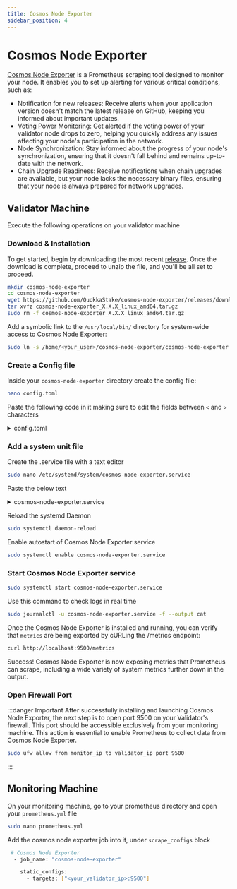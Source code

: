 ```yaml
---
title: Cosmos Node Exporter
sidebar_position: 4
---
```


# Cosmos Node Exporter

[Cosmos Node Exporter](https://github.com/QuokkaStake/cosmos-node-exporter) is a Prometheus scraping tool designed to monitor your node. It enables you to set up alerting for various critical conditions, such as:

- Notification for new releases: Receive alerts when your application version doesn't match the latest release on GitHub, keeping you informed about important updates.
- Voting Power Monitoring: Get alerted if the voting power of your validator node drops to zero, helping you quickly address any issues affecting your node's participation in the network.
- Node Synchronization: Stay informed about the progress of your node's synchronization, ensuring that it doesn't fall behind and remains up-to-date with the network.
- Chain Upgrade Readiness: Receive notifications when chain upgrades are available, but your node lacks the necessary binary files, ensuring that your node is always prepared for network upgrades.

## Validator Machine

Execute the following operations on your validator machine

### Download & Installation

To get started, begin by downloading the most recent [release](https://github.com/QuokkaStake/cosmos-node-exporter/releases). Once the download is complete, proceed to unzip the file, and you'll be all set to proceed.

```bash
mkdir cosmos-node-exporter
cd cosmos-node-exporter
wget https://github.com/QuokkaStake/cosmos-node-exporter/releases/download/vX.X.x/cosmos-node-exporter_X.X.X_linux_amd64.tar.gz
tar xvfz cosmos-node-exporter_X.X.X_linux_amd64.tar.gz
sudo rm -f cosmos-node-exporter_X.X.X_linux_amd64.tar.gz
```

Add a symbolic link to the `/usr/local/bin/` directory for system-wide access to Cosmos Node Exporter:

```bash
sudo ln -s /home/<your_user>/cosmos-node-exporter/cosmos-node-exporter /usr/local/bin/
```

### Create a Config file

Inside your `cosmos-node-exporter` directory create the config file:

```bash
nano config.toml
```

Paste the following code in it making sure to edit the fields between `<` and `>` characters

<details>
<summary>config.toml</summary>
<p>

```bash title="/home/<your_user>/cosmos-node-exporter/config.toml"
# Logging configuration.
[log]
# Verbosity level. Set to `debug` or even `trace` to make it more verbose. Defaults to `info`.
level = "debug"
# Whether to print logs in JSON format. Useful if you are using centralised logs solutions like ELK.
# Defaults to false.
json = false

# Per-node configuration, there can be multiple nodes.
[[node]]
# Node name. Will be displayed in labels. Required.
name = "<your_node_name>"

# Tendermint configuration. Has the following fields:
# 1. enabled. If set to false, the metrics related to Tendermint node would be disabled. Defaults to true.
# 2. address. Tendermint RPC address. Defaults to "http://localhost:26657".
# 3. query-upgrades. If set to false, upgrades metrics won't be queried. Useful for chains that use Tendermint
# but not cosmos-sdk, such as Nomic. Defaults to true.
tendermint = { enabled = true, address = "http://localhost:26657", query-upgrades = true }

# Cosmovisor configuration. Has the following fields:
# 1. enabled. # If set to false, the metrics related to Cosmovisor would be disabled. Defaults to true.
# 2. chain-folder. Path to folder storing fullnode data and configs (like ~/.gaia for cosmoshub).
# 3. chain-binary-name. Binary name (like gaiad for cosmoshub)
# 4. cosmovisor-path. Cosmovisor path (usually located at ~/go/bin/cosmovisor)
cosmovisor = { enabled = true, chain-folder = "/home/<your_user>/.sentinelhub", chain-binary-name = "sentinelhub", cosmovisor-path = "/home/<your_user>/go/bin/cosmovisor" }


# Git configuration. Has the following fields:
# 1. repository. Repository path. Omitting it will result in disabling Git metrics.
# Can be either a link to Github repo (like below), or a Gitopia repo (see below for example).
# 2. token. Github token. Useful if you want to make requests often, as Github rate-limits requests
# if no token is specified. Only used for Github.
git = { repository = "https://github.com/sentinel-official/hub", token = "<your_github_token>" }
```

</p>
</details>

### Add a system unit file

Create the .service file with a text editor

```bash
sudo nano /etc/systemd/system/cosmos-node-exporter.service
```

Paste the below text

<details>
<summary>cosmos-node-exporter.service</summary>
<p>

```bash title="/etc/systemd/system/cosmos-node-exporter.service"
[Unit]
Description=Cosmos Node Exporter
After=network-online.target
​
[Service]
User=<your_user> #modify this field with your user
TimeoutStartSec=0
CPUWeight=95
IOWeight=95
ExecStart=cosmos-node-exporter --config /home/<your-user>/cosmos-node-exporter/config.toml
Restart=always
RestartSec=2
LimitNOFILE=800000
KillSignal=SIGTERM
​
[Install]
WantedBy=multi-user.target
```

</p>
</details>

Reload the systemd Daemon

```bash
sudo systemctl daemon-reload
```

Enable autostart of Cosmos Node Exporter service

```bash
sudo systemctl enable cosmos-node-exporter.service
```

### Start Cosmos Node Exporter service

```bash
sudo systemctl start cosmos-node-exporter.service
```

Use this command to check logs in real time

```bash
sudo journalctl -u cosmos-node-exporter.service -f --output cat
```

Once the Cosmos Node Exporter is installed and running, you can verify that `metrics` are being exported by cURLing the /metrics endpoint:

```bash
curl http://localhost:9500/metrics
```

Success! Cosmos Node Exporter is now exposing metrics that Prometheus can scrape, including a wide variety of system metrics further down in the output.

### Open Firewall Port

:::danger Important
After successfully installing and launching Cosmos Node Exporter, the next step is to open port 9500 on your Validator's firewall. This port should be accessible exclusively from your monitoring machine. This action is essential to enable Prometheus to collect data from Cosmos Node Exporter.

```bash
sudo ufw allow from monitor_ip to validator_ip port 9500
```
:::

## Monitoring Machine

On your monitoring machine, go to your prometheus directory and open your `prometheus.yml` file

```bash
sudo nano prometheus.yml
```

Add the cosmos node exporter job into it, under `scrape_configs` block

```bash
 # Cosmos Node Exporter
  - job_name: "cosmos-node-exporter"

    static_configs:
      - targets: ["<your_validator_ip>:9500"]
```